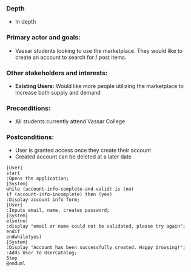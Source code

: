 ### Depth
- In depth
###  Primary actor and goals:
- Vassar students looking to use the marketplace. They would like to create an account to search for / post items.
### Other stakeholders and interests:
- **Existing Users:** Would like more people utilizing the marketplace to increase both supply and demand
### Preconditions:
- All students currently attend Vassar College
### Postconditions:
- User is granted access once they create their account
- Created account can be deleted at a later date

```plantuml
|User|
start
:Opens the application;
|System|
while (account-info-complete-and-valid) is (no)
if (account-info-incomplete) then (yes)
:Display account info form;
|User|
:Inputs email, name, creates password;
|System|
else(no)
:display "email or name could not be validated, please try again";
endif 
endwhile(yes)
|System|
:Display "Account has been successfully created. Happy browsing!";
:Adds User to UserCatalog;
Stop
@enduml
```